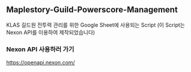 ## Maplestory-Guild-Powerscore-Management

KLAS 길드원 전투력 관리를 위한 Google Sheet에 사용되는 Script 
(이 Script는 Nexon API를 이용하여 제작되었습니다)

### Nexon API 사용하러 가기
https://openapi.nexon.com/